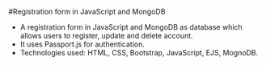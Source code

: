 #Registration form in JavaScript and MongoDB

- A registration form in JavaScript and MongoDB as database which allows users to register, update and delete account.
- It uses Passport.js for authentication.
- Technologies used: HTML, CSS, Bootstrap, JavaScript, EJS, MognoDB.
